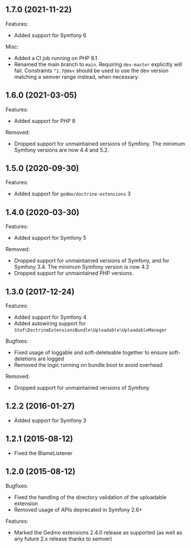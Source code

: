## 1.7.0 (2021-11-22)

Features:

* Added support for Symfony 6

Misc:

* Added a CI job running on PHP 8.1
* Renamed the main branch to `main`. Requiring `dev-master` explicitly will fail. Constraints `^1.7@dev` should be used to use the dev version matching a semver range instead, when necessary.

## 1.6.0 (2021-03-05)

Features:

* Added support for PHP 8

Removed:

* Dropped support for unmaintained versions of Symfony. The minimum Symfony versions are now 4.4 and 5.2.

## 1.5.0 (2020-09-30)

Features:

* Added support for `gedmo/doctrine-extensions` 3

## 1.4.0 (2020-03-30)

Features:

* Added support for Symfony 5

Removed:

* Dropped support for unmaintained versions of Symfony, and for Symfony 3.4. The minimum Symfony version is now 4.3
* Dropped support for unmaintained PHP versions.

## 1.3.0 (2017-12-24)

Features:

* Added support for Symfony 4
* Added autowiring support for `Stof\DoctrineExtensionsBundle\Uploadable\UploadableManager`

Bugfixes:

* Fixed usage of loggable and soft-deleteable together to ensure soft-deletions are logged
* Removed the logic running on bundle boot to avoid overhead

Removed:

* Dropped support for unmaintained versions of Symfony

## 1.2.2 (2016-01-27)

* Added support for Symfony 3

## 1.2.1 (2015-08-12)

* Fixed the BlameListener

## 1.2.0 (2015-08-12)

Bugfixes:

* Fixed the handling of the directory validation of the uploadable extension
* Removed usage of APIs deprecated in Symfony 2.6+

Features:

* Marked the Gedmo extensions 2.4.0 release as supported (as well as any future 2.x release thanks to semver)
